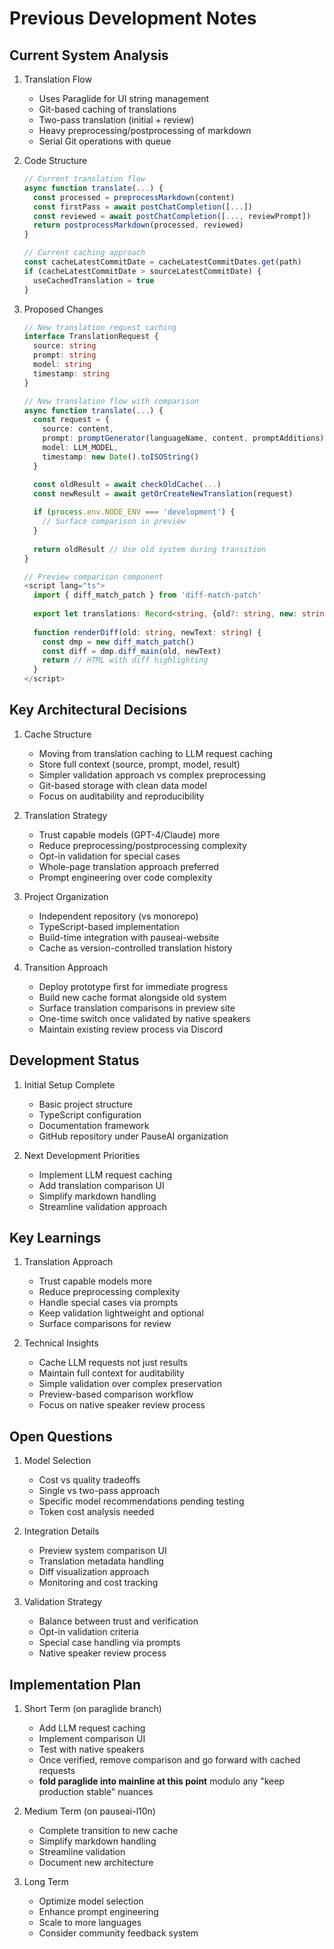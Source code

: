 # Previous Development Notes

## Current System Analysis

1. Translation Flow
   - Uses Paraglide for UI string management
   - Git-based caching of translations
   - Two-pass translation (initial + review)
   - Heavy preprocessing/postprocessing of markdown
   - Serial Git operations with queue

2. Code Structure
   ```typescript
   // Current translation flow
   async function translate(...) {
     const processed = preprocessMarkdown(content)
     const firstPass = await postChatCompletion([...])
     const reviewed = await postChatCompletion([..., reviewPrompt])
     return postprocessMarkdown(processed, reviewed)
   }

   // Current caching approach
   const cacheLatestCommitDate = cacheLatestCommitDates.get(path)
   if (cacheLatestCommitDate > sourceLatestCommitDate) {
     useCachedTranslation = true
   }
   ```

3. Proposed Changes
   ```typescript
   // New translation request caching
   interface TranslationRequest {
     source: string
     prompt: string
     model: string
     timestamp: string
   }

   // New translation flow with comparison
   async function translate(...) {
     const request = {
       source: content,
       prompt: promptGenerator(languageName, content, promptAdditions),
       model: LLM_MODEL,
       timestamp: new Date().toISOString()
     }

     const oldResult = await checkOldCache(...)
     const newResult = await getOrCreateNewTranslation(request)
     
     if (process.env.NODE_ENV === 'development') {
       // Surface comparison in preview
     }
     
     return oldResult // Use old system during transition
   }

   // Preview comparison component
   <script lang="ts">
     import { diff_match_patch } from 'diff-match-patch'
     
     export let translations: Record<string, {old?: string, new: string}>
     
     function renderDiff(old: string, newText: string) {
       const dmp = new diff_match_patch()
       const diff = dmp.diff_main(old, newText)
       return // HTML with diff highlighting
     }
   </script>
   ```

## Key Architectural Decisions

1. Cache Structure
   - Moving from translation caching to LLM request caching
   - Store full context (source, prompt, model, result)
   - Simpler validation approach vs complex preprocessing
   - Git-based storage with clean data model
   - Focus on auditability and reproducibility

2. Translation Strategy
   - Trust capable models (GPT-4/Claude) more
   - Reduce preprocessing/postprocessing complexity
   - Opt-in validation for special cases
   - Whole-page translation approach preferred
   - Prompt engineering over code complexity

3. Project Organization
   - Independent repository (vs monorepo)
   - TypeScript-based implementation
   - Build-time integration with pauseai-website
   - Cache as version-controlled translation history

4. Transition Approach
   - Deploy prototype first for immediate progress
   - Build new cache format alongside old system
   - Surface translation comparisons in preview site
   - One-time switch once validated by native speakers
   - Maintain existing review process via Discord

## Development Status

1. Initial Setup Complete
   - Basic project structure
   - TypeScript configuration
   - Documentation framework
   - GitHub repository under PauseAI organization

2. Next Development Priorities
   - Implement LLM request caching
   - Add translation comparison UI
   - Simplify markdown handling
   - Streamline validation approach

## Key Learnings

1. Translation Approach
   - Trust capable models more
   - Reduce preprocessing complexity
   - Handle special cases via prompts
   - Keep validation lightweight and optional
   - Surface comparisons for review

2. Technical Insights
   - Cache LLM requests not just results
   - Maintain full context for auditability
   - Simple validation over complex preservation
   - Preview-based comparison workflow
   - Focus on native speaker review process

## Open Questions

1. Model Selection
   - Cost vs quality tradeoffs
   - Single vs two-pass approach
   - Specific model recommendations pending testing
   - Token cost analysis needed

2. Integration Details
   - Preview system comparison UI
   - Translation metadata handling
   - Diff visualization approach
   - Monitoring and cost tracking

3. Validation Strategy
   - Balance between trust and verification
   - Opt-in validation criteria
   - Special case handling via prompts
   - Native speaker review process

## Implementation Plan

1. Short Term (on paraglide branch)
   - Add LLM request caching
   - Implement comparison UI
   - Test with native speakers
   - Once verified, remove comparison and go forward with cached requests
   - **fold paraglide into mainline at this point** modulo any "keep production stable" nuances

2. Medium Term (on pauseai-l10n)
   - Complete transition to new cache
   - Simplify markdown handling
   - Streamline validation
   - Document new architecture

3. Long Term
   - Optimize model selection
   - Enhance prompt engineering
   - Scale to more languages
   - Consider community feedback system